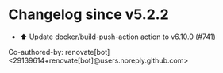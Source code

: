 # Changelog since v5.2.2
- ⬆️ Update docker/build-push-action action to v6.10.0 (#741)

Co-authored-by: renovate[bot] <29139614+renovate[bot]@users.noreply.github.com> 
